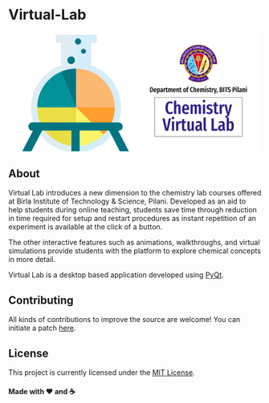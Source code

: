 # Virtual-Lab

![Banner Image](https://github.com/abhishekspeer/Virtual-Lab/blob/main/banner.png)

## About

Virtual Lab introduces a new dimension to the chemistry lab courses offered at Birla Institute of Technology & Science, Pilani. Developed as an aid to help students during online teaching, students save time through reduction in time required for setup and restart procedures as instant repetition of an experiment is available at the click of a button. 

The other interactive features such as animations, walkthroughs, and virtual simulations provide students with the platform to explore chemical concepts in more detail.

Virtual Lab is a desktop based application developed using [PyQt](https://pypi.org/project/PyQt5/).

## Contributing
All kinds of contributions to improve the source are welcome! You can initiate a patch [here](https://github.com/abhishekspeer/Virtual-Lab/pulls).

## License

This project is currently licensed under the [MIT License](https://github.com/abhishekspeer/Virtual-Lab/blob/main/LICENSE).

#### Made with :heart: and :coffee:
